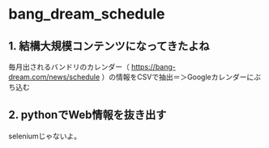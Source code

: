# bang_dream_schedule

## 1. 結構大規模コンテンツになってきたよね

毎月出されるバンドリのカレンダー（ https://bang-dream.com/news/schedule ）の情報をCSVで抽出＝＞Googleカレンダーにぶち込む

## 2. pythonでWeb情報を抜き出す

seleniumじゃないよ。



